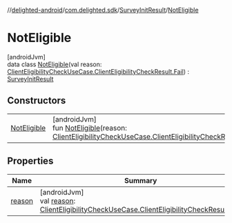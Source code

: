 //[delighted-android](../../../../index.md)/[com.delighted.sdk](../../index.md)/[SurveyInitResult](../index.md)/[NotEligible](index.md)

# NotEligible

[androidJvm]\
data class [NotEligible](index.md)(val reason: [ClientEligibilityCheckUseCase.ClientEligibilityCheckResult.Fail](../../../com.delighted.sdk.interactor/-client-eligibility-check-use-case/-client-eligibility-check-result/-fail/index.md)) : [SurveyInitResult](../index.md)

## Constructors

| | |
|---|---|
| [NotEligible](-not-eligible.md) | [androidJvm]<br>fun [NotEligible](-not-eligible.md)(reason: [ClientEligibilityCheckUseCase.ClientEligibilityCheckResult.Fail](../../../com.delighted.sdk.interactor/-client-eligibility-check-use-case/-client-eligibility-check-result/-fail/index.md)) |

## Properties

| Name | Summary |
|---|---|
| [reason](reason.md) | [androidJvm]<br>val [reason](reason.md): [ClientEligibilityCheckUseCase.ClientEligibilityCheckResult.Fail](../../../com.delighted.sdk.interactor/-client-eligibility-check-use-case/-client-eligibility-check-result/-fail/index.md) |
